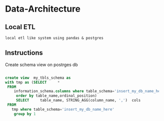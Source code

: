 # Data-Architecture

## Local ETL
	local etl like system using pandas & postgres
## Instructions

Create schema view on postrges db
```sql

create view  my_tbls_schema as  	
with tmp as (SELECT     *
 FROM
    information_schema.columns where table_schema='insert_my_db_name_here'
	 order by table_name,ordinal_position)
	 SELECT     table_name, STRING_AGG(column_name, ',')  cols
 FROM
   tmp where table_schema='insert_my_db_name_here'
	group by 1  
```